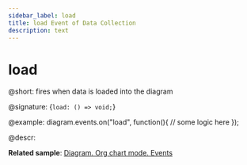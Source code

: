 ```yaml
---
sidebar_label: load
title: load Event of Data Collection
description: text
---
```


# load

@short: fires when data is loaded into the diagram

@signature: {`load: () => void;`}

@example:
diagram.events.on("load", function(){
	// some logic here
});

@descr:

**Related sample**: [Diagram. Org chart mode. Events](https://snippet.dhtmlx.com/l38pct7c)